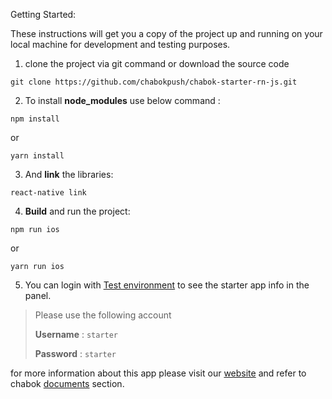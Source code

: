 Getting Started:

These instructions will get you a copy of the project up and running on your local machine for development and testing purposes.

1. clone the project via git command or download the source code

`git clone https://github.com/chabokpush/chabok-starter-rn-js.git`

2. To install **node_modules** use below command :
```
npm install
```
or 
```
yarn install
```
3. And **link** the libraries:
```
react-native link
```

4. **Build** and run the project:
```
npm run ios
```
or 
```
yarn run ios
```

5. You can login with [Test environment](https://sandbox.push.adpdigital.com/login) to see the starter app info in the panel.

> Please use the following account
>
> **Username** : `starter` 
>
> **Password** : `starter`

for more information about this app please visit our [website](http://chabokpush.com) and refer to chabok [documents](http://doc.chabokpush.com) section.
